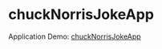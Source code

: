 # chuckNorrisJokeApp
Application Demo: [chuckNorrisJokeApp](https://eaw20024.github.io/chuckNorrisJokeApp/)
